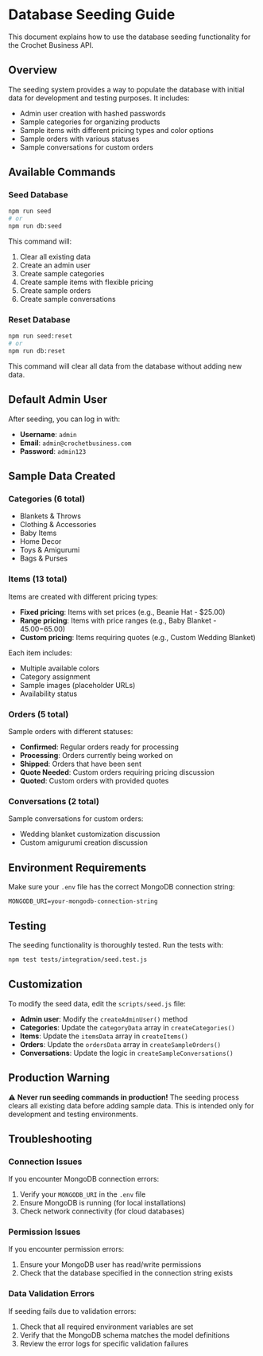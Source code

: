 # Database Seeding Guide

This document explains how to use the database seeding functionality for the Crochet Business API.

## Overview

The seeding system provides a way to populate the database with initial data for development and testing purposes. It includes:

- Admin user creation with hashed passwords
- Sample categories for organizing products
- Sample items with different pricing types and color options
- Sample orders with various statuses
- Sample conversations for custom orders

## Available Commands

### Seed Database
```bash
npm run seed
# or
npm run db:seed
```
This command will:
1. Clear all existing data
2. Create an admin user
3. Create sample categories
4. Create sample items with flexible pricing
5. Create sample orders
6. Create sample conversations

### Reset Database
```bash
npm run seed:reset
# or
npm run db:reset
```
This command will clear all data from the database without adding new data.

## Default Admin User

After seeding, you can log in with:
- **Username**: `admin`
- **Email**: `admin@crochetbusiness.com`
- **Password**: `admin123`

## Sample Data Created

### Categories (6 total)
- Blankets & Throws
- Clothing & Accessories
- Baby Items
- Home Decor
- Toys & Amigurumi
- Bags & Purses

### Items (13 total)
Items are created with different pricing types:
- **Fixed pricing**: Items with set prices (e.g., Beanie Hat - $25.00)
- **Range pricing**: Items with price ranges (e.g., Baby Blanket - $45.00-$65.00)
- **Custom pricing**: Items requiring quotes (e.g., Custom Wedding Blanket)

Each item includes:
- Multiple available colors
- Category assignment
- Sample images (placeholder URLs)
- Availability status

### Orders (5 total)
Sample orders with different statuses:
- **Confirmed**: Regular orders ready for processing
- **Processing**: Orders currently being worked on
- **Shipped**: Orders that have been sent
- **Quote Needed**: Custom orders requiring pricing discussion
- **Quoted**: Custom orders with provided quotes

### Conversations (2 total)
Sample conversations for custom orders:
- Wedding blanket customization discussion
- Custom amigurumi creation discussion

## Environment Requirements

Make sure your `.env` file has the correct MongoDB connection string:

```env
MONGODB_URI=your-mongodb-connection-string
```

## Testing

The seeding functionality is thoroughly tested. Run the tests with:

```bash
npm test tests/integration/seed.test.js
```

## Customization

To modify the seed data, edit the `scripts/seed.js` file:

- **Admin user**: Modify the `createAdminUser()` method
- **Categories**: Update the `categoryData` array in `createCategories()`
- **Items**: Update the `itemsData` array in `createItems()`
- **Orders**: Update the `ordersData` array in `createSampleOrders()`
- **Conversations**: Update the logic in `createSampleConversations()`

## Production Warning

⚠️ **Never run seeding commands in production!** The seeding process clears all existing data before adding sample data. This is intended only for development and testing environments.

## Troubleshooting

### Connection Issues
If you encounter MongoDB connection errors:
1. Verify your `MONGODB_URI` in the `.env` file
2. Ensure MongoDB is running (for local installations)
3. Check network connectivity (for cloud databases)

### Permission Issues
If you encounter permission errors:
1. Ensure your MongoDB user has read/write permissions
2. Check that the database specified in the connection string exists

### Data Validation Errors
If seeding fails due to validation errors:
1. Check that all required environment variables are set
2. Verify that the MongoDB schema matches the model definitions
3. Review the error logs for specific validation failures